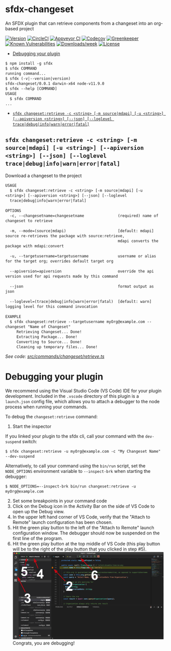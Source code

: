 sfdx-changeset
=========

An SFDX plugin that can retrieve components from a changeset into an org-based project

[![Version](https://img.shields.io/npm/v/sfdx-changeset.svg)](https://npmjs.org/package/sfdx-changeset)
[![CircleCI](https://circleci.com/gh/loganm/sfdx-changeset/tree/master.svg?style=shield)](https://circleci.com/gh/loganm/sfdx-changeset/tree/master)
[![Appveyor CI](https://ci.appveyor.com/api/projects/status/github/loganm/sfdx-changeset?branch=master&svg=true)](https://ci.appveyor.com/project/heroku/sfdx-changeset/branch/master)
[![Codecov](https://codecov.io/gh/loganm/sfdx-changeset/branch/master/graph/badge.svg)](https://codecov.io/gh/loganm/sfdx-changeset)
[![Greenkeeper](https://badges.greenkeeper.io/loganm/sfdx-changeset.svg)](https://greenkeeper.io/)
[![Known Vulnerabilities](https://snyk.io/test/github/loganm/sfdx-changeset/badge.svg)](https://snyk.io/test/github/loganm/sfdx-changeset)
[![Downloads/week](https://img.shields.io/npm/dw/sfdx-changeset.svg)](https://npmjs.org/package/sfdx-changeset)
[![License](https://img.shields.io/npm/l/sfdx-changeset.svg)](https://github.com/loganm/sfdx-changeset/blob/master/package.json)

<!-- toc -->
* [Debugging your plugin](#debugging-your-plugin)
<!-- tocstop -->
<!-- install -->
<!-- usage -->
```sh-session
$ npm install -g sfdx
$ sfdx COMMAND
running command...
$ sfdx (-v|--version|version)
sfdx-changeset/0.0.1 darwin-x64 node-v11.9.0
$ sfdx --help [COMMAND]
USAGE
  $ sfdx COMMAND
...
```
<!-- usagestop -->
<!-- commands -->
* [`sfdx changeset:retrieve -c <string> [-m source|mdapi] [-u <string>] [--apiversion <string>] [--json] [--loglevel trace|debug|info|warn|error|fatal]`](#sfdx-changesetretrieve--c-string--m-sourcemdapi--u-string---apiversion-string---json---loglevel-tracedebuginfowarnerrorfatal)

## `sfdx changeset:retrieve -c <string> [-m source|mdapi] [-u <string>] [--apiversion <string>] [--json] [--loglevel trace|debug|info|warn|error|fatal]`

Download a changeset to the project

```
USAGE
  $ sfdx changeset:retrieve -c <string> [-m source|mdapi] [-u <string>] [--apiversion <string>] [--json] [--loglevel 
  trace|debug|info|warn|error|fatal]

OPTIONS
  -c, --changesetname=changesetname               (required) name of changeset to retrieve

  -m, --mode=(source|mdapi)                       [default: mdapi] source re-retrieves the package with source:retrieve,
                                                  mdapi converts the package with mdapi:convert

  -u, --targetusername=targetusername             username or alias for the target org; overrides default target org

  --apiversion=apiversion                         override the api version used for api requests made by this command

  --json                                          format output as json

  --loglevel=(trace|debug|info|warn|error|fatal)  [default: warn] logging level for this command invocation

EXAMPLE
  $ sfdx changeset:retrieve --targetusername myOrg@example.com --changeset "Name of Changeset"
     Retrieving Changeset... Done!
     Extracting Package... Done!
     Converting to Source... Done!
     Cleaning up temporary files... Done!
```

_See code: [src/commands/changeset/retrieve.ts](https://github.com/loganm/sfdx-changeset/blob/v0.0.1/src/commands/changeset/retrieve.ts)_
<!-- commandsstop -->
<!-- debugging-your-plugin -->
# Debugging your plugin
We recommend using the Visual Studio Code (VS Code) IDE for your plugin development. Included in the `.vscode` directory of this plugin is a `launch.json` config file, which allows you to attach a debugger to the node process when running your commands.

To debug the `changeset:retrieve` command: 
1. Start the inspector
  
If you linked your plugin to the sfdx cli, call your command with the `dev-suspend` switch: 
```sh-session
$ sfdx changeset:retrieve -u myOrg@example.com -c "My Changeset Name" --dev-suspend
```
  
Alternatively, to call your command using the `bin/run` script, set the `NODE_OPTIONS` environment variable to `--inspect-brk` when starting the debugger:
```sh-session
$ NODE_OPTIONS=--inspect-brk bin/run changeset:retrieve -u myOrg@example.com
```

2. Set some breakpoints in your command code
3. Click on the Debug icon in the Activity Bar on the side of VS Code to open up the Debug view.
4. In the upper left hand corner of VS Code, verify that the "Attach to Remote" launch configuration has been chosen.
5. Hit the green play button to the left of the "Attach to Remote" launch configuration window. The debugger should now be suspended on the first line of the program. 
6. Hit the green play button at the top middle of VS Code (this play button will be to the right of the play button that you clicked in step #5).
<br><img src=".images/vscodeScreenshot.png" width="480" height="278"><br>
Congrats, you are debugging!

